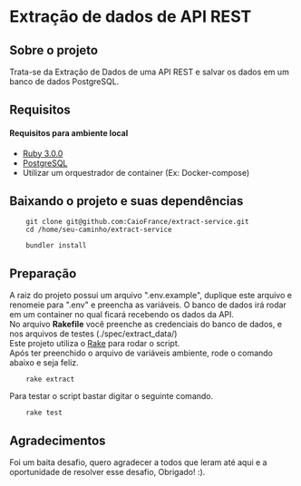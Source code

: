 # Extração de dados de API REST

## Sobre o projeto

<p>Trata-se da Extração de Dados de uma API REST e salvar os dados 
em um banco de dados PostgreSQL.</p>

## Requisitos

<h4>Requisitos para ambiente local</h4>

- <a href="https://www.ruby-lang.org/pt/">Ruby 3.0.0</a>
- <a href="https://www.postgresql.org/">PostgreSQL</a>
- Utilizar um orquestrador de container (Ex: Docker-compose)

## Baixando o projeto e suas dependências
```
    git clone git@github.com:CaioFrance/extract-service.git
    cd /home/seu-caminho/extract-service
    
    bundler install
```
## Preparação
<p>
    A raiz do projeto possui um arquivo ".env.example", duplique este arquivo
    e renomeie para ".env" e preencha as variáveis.
    O banco de dados irá rodar em um container no qual ficará recebendo os dados
    da API. <br>
    No arquivo <strong>Rakefile</strong> você preenche as credenciais do banco de dados,
    e nos arquivos de testes (./spec/extract_data/)<br>
    Este projeto utiliza o <a href="https://github.com/ruby/rake">Rake</a> para rodar o script. <br>
    Após ter preenchido o arquivo de variáveis ambiente, rode o comando abaixo e seja feliz.
</p>

```
    rake extract
```

<p>Para testar o script bastar digitar o seguinte comando.</p>

```
    rake test
```

## Agradecimentos

<p>Foi um baita desafio, quero agradecer a todos que leram até aqui e a oportunidade de resolver esse desafio, Obrigado! :).</p>
